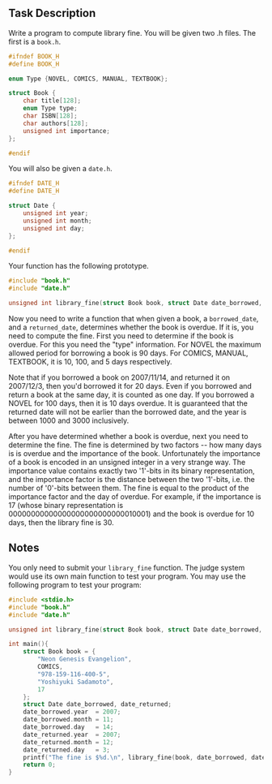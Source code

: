 ## Task Description ##

Write a program to compute library fine. You will be given two .h files. The first is a `book.h`.

```c
#ifndef BOOK_H
#define BOOK_H

enum Type {NOVEL, COMICS, MANUAL, TEXTBOOK};

struct Book {
    char title[128];
    enum Type type;
    char ISBN[128];
    char authors[128];
    unsigned int importance;
};

#endif
```

You will also be given a `date.h`.

```c
#ifndef DATE_H
#define DATE_H

struct Date {
    unsigned int year;
    unsigned int month;
    unsigned int day;
};

#endif
```

Your function has the following prototype.

```c
#include "book.h"
#include "date.h"

unsigned int library_fine(struct Book book, struct Date date_borrowed, struct Date date_returned);
```

Now you need to write a function that when given a book, a `borrowed_date`, and a `returned_date`, determines whether the book is overdue. If it is, you need to compute the fine. First you need to determine if the book is overdue. For this you need the "type" information. For NOVEL the maximum allowed period for borrowing a book is 90 days. For COMICS, MANUAL, TEXTBOOK, it is 10, 100, and 5 days respectively. 

Note that if you borrowed a book on 2007/11/14, and returned it on 2007/12/3, then you'd borrowed it for 20 days. Even if you borrowed and return a book at the same day, it is counted as one day. If you borrowed a NOVEL for 100 days, then it is 10 days overdue. It is guaranteed that the returned date will not be earlier than the borrowed date, and the year is between 1000 and 3000 inclusively.

After you have determined whether a book is overdue, next you need to determine the fine. The fine is determined by two factors -- how many days is is overdue and the importance of the book. Unfortunately the importance of a book is encoded in an unsigned integer in a very strange way. The importance value contains exactly two '1'-bits in its binary representation, and the importance factor is the distance between the two '1'-bits, i.e. the number of '0'-bits between them. The fine is equal to the product of the importance factor and the day of overdue. For example, if the importance is 17 (whose binary representation is 00000000000000000000000000010001) and the book is overdue for 10 days, then the library fine is 30.

## Notes ##

You only need to submit your `library_fine` function. The judge system would use its own main function to test your program. You may use the following program to test your program:

```c
#include <stdio.h>
#include "book.h"
#include "date.h"

unsigned int library_fine(struct Book book, struct Date date_borrowed, struct Date date_returned);

int main(){
    struct Book book = {
        "Neon Genesis Evangelion",
        COMICS,
        "978-159-116-400-5",
        "Yoshiyuki Sadamoto",
        17
    };
    struct Date date_borrowed, date_returned;
    date_borrowed.year  = 2007;
    date_borrowed.month = 11;
    date_borrowed.day   = 14;
    date_returned.year  = 2007;
    date_returned.month = 12;
    date_returned.day   = 3;
    printf("The fine is $%d.\n", library_fine(book, date_borrowed, date_returned));
    return 0;
}
```